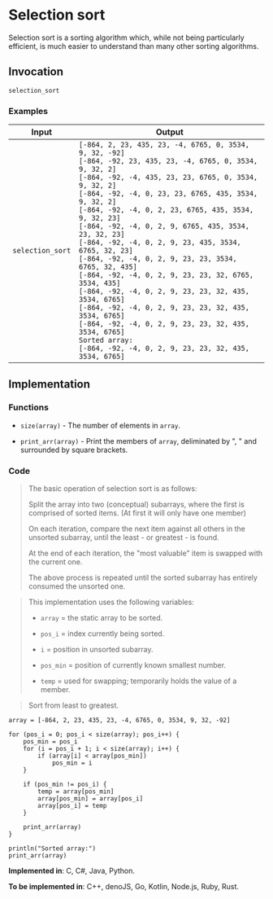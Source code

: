 # Selection sort

Selection sort is a sorting algorithm which, while not being particularly efficient, is much easier to understand than many other sorting algorithms.

## Invocation

`selection_sort`

### Examples

| Input            | Output                                                    |
| ---------------- | --------------------------------------------------------- |
| `selection_sort` | `[-864, 2, 23, 435, 23, -4, 6765, 0, 3534, 9, 32, -92]`<br> `[-864, -92, 23, 435, 23, -4, 6765, 0, 3534, 9, 32, 2]`<br> `[-864, -92, -4, 435, 23, 23, 6765, 0, 3534, 9, 32, 2]`<br> `[-864, -92, -4, 0, 23, 23, 6765, 435, 3534, 9, 32, 2]`<br> `[-864, -92, -4, 0, 2, 23, 6765, 435, 3534, 9, 32, 23]`<br> `[-864, -92, -4, 0, 2, 9, 6765, 435, 3534, 23, 32, 23]`<br> `[-864, -92, -4, 0, 2, 9, 23, 435, 3534, 6765, 32, 23]`<br> `[-864, -92, -4, 0, 2, 9, 23, 23, 3534, 6765, 32, 435]`<br> `[-864, -92, -4, 0, 2, 9, 23, 23, 32, 6765, 3534, 435]`<br> `[-864, -92, -4, 0, 2, 9, 23, 23, 32, 435, 3534, 6765]`<br> `[-864, -92, -4, 0, 2, 9, 23, 23, 32, 435, 3534, 6765]`<br> `[-864, -92, -4, 0, 2, 9, 23, 23, 32, 435, 3534, 6765]`<br> `Sorted array:`<br> `[-864, -92, -4, 0, 2, 9, 23, 23, 32, 435, 3534, 6765]`<br> |

## Implementation

### Functions

- `size(array)` - The number of elements in `array`.

- `print_arr(array)` - Print the members of `array`, deliminated by ", " and surrounded by square brackets.

### Code

> The basic operation of selection sort is as follows:
>
> Split the array into two (conceptual) subarrays, where the first is comprised of sorted items. (At first it will only have one member)
>
> On each iteration, compare the next item against all others in the unsorted subarray, until the least - or greatest - is found.
>
> At the end of each iteration, the "most valuable" item is swapped with the current one.
>
> The above process is repeated until the sorted subarray has entirely consumed the unsorted one.

> This implementation uses the following variables:
>
> - `array` = the static array to be sorted.
>
> - `pos_i` = index currently being sorted.
>
> - `i` = position in unsorted subarray.
>
> - `pos_min` = position of currently known smallest number.
>
> - `temp` = used for swapping; temporarily holds the value of a member.

> Sort from least to greatest.

```
array = [-864, 2, 23, 435, 23, -4, 6765, 0, 3534, 9, 32, -92]

for (pos_i = 0; pos_i < size(array); pos_i++) {
    pos_min = pos_i
    for (i = pos_i + 1; i < size(array); i++) {
        if (array[i] < array[pos_min])
            pos_min = i
    }

    if (pos_min != pos_i) {
        temp = array[pos_min]
        array[pos_min] = array[pos_i]
        array[pos_i] = temp
    }

    print_arr(array)
}

println("Sorted array:")
print_arr(array)
```

**Implemented in**: C, C#, Java, Python.

**To be implemented in**: C++, denoJS, Go, Kotlin, Node.js, Ruby, Rust.
